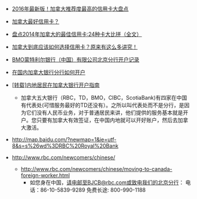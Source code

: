  - [2016年最新版！加拿大推荐度最高的信用卡大盘点](http://mt.sohu.com/20160831/n466959488.shtml)
 - [加拿大最好信用卡？](http://www.zhihu.com/question/38402194?sort=created)
 - [盘点2014年加拿大的最佳信用卡:24种卡大比拼（全文）](http://edu.163.com/14/0418/11/9Q42PACA00294MAE_all.html)
 - [加拿大到底应该如何选择信用卡？原来有这么多讲究！](http://www.nihaowang.com/news/news-19042.html)
 
 - [BMO蒙特利尔银行（中国）有限公司北京分行开户记录](http://blog.sina.com.cn/s/blog_7bcb35c10100qdc6.html)
 - [在国内加拿大银行分行如何开户](http://zhidao.baidu.com/link?url=0joAhoFGIEa5uMULpXKxZCZyldRbF3KfTJi7Rctil2MwX-9xeHomIgyf7etQa_FOpsMe6y5EQj_4GcMDJ2Z5rdnitt_GIc8fDiLGYWAt0AW)
 - [[转载]内地居民在加拿大银行开户指南 ](http://blog.sina.com.cn/s/blog_638b65760102vppu.html)
    - 加拿大五大银行（RBC，TD，BMO，CIBC，ScotiaBank)有四家在中国有代表处(可惜服务最好的TD还没有）。之所以叫代表处而不是分行，是因为它们没有人民币业务，对于普通居民来讲，他们提供的服务基本就是开户。您只要有加拿大有效签证，在中国内地就可以开好账户，然后去加拿大激活。
    
 - http://map.baidu.com/?newmap=1&ie=utf-8&s=s%26wd%3DRBC%20Royal%20Bank
 - http://www.rbc.com/newcomers/chinese/
    - http://www.rbc.com/newcomers/chinese/moving-to-canada-foreign-worker.html
        - 如您身在中国，请电邮至BJCB@rbc.com或致电我们的北京分行：
          电话：86-10-5839-9289
          免费长途: 800-990-1188